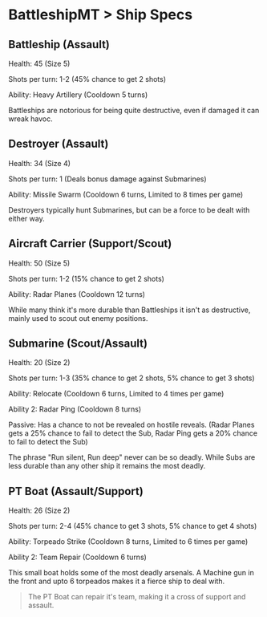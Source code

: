 # BattleshipMT > Ship Specs

## Battleship (Assault)

Health: 45 (Size 5)

Shots per turn: 1-2 (45% chance to get 2 shots)

Ability: Heavy Artillery (Cooldown 5 turns)

Battleships are notorious for being quite destructive, even if damaged it can wreak havoc.

## Destroyer (Assault)

Health: 34 (Size 4)

Shots per turn: 1 (Deals bonus damage against Submarines)

Ability: Missile Swarm (Cooldown 6 turns, Limited to 8 times per game)

Destroyers typically hunt Submarines, but can be a force to be dealt with either way.

## Aircraft Carrier (Support/Scout)

Health: 50 (Size 5)

Shots per turn: 1-2 (15% chance to get 2 shots)

Ability: Radar Planes (Cooldown 12 turns)

While many think it's more durable than Battleships it isn't as destructive, mainly used to scout out enemy positions.

## Submarine (Scout/Assault)

Health: 20 (Size 2)

Shots per turn: 1-3 (35% chance to get 2 shots, 5% chance to get 3 shots)

Ability: Relocate (Cooldown 6 turns, Limited to 4 times per game)

Ability 2: Radar Ping (Cooldown 8 turns)

Passive: Has a chance to not be revealed on hostile reveals. (Radar Planes gets a 25% chance to fail to detect the Sub, Radar Ping gets a 20% chance to fail to detect the Sub)

The phrase "Run silent, Run deep" never can be so deadly. While Subs are less durable than any other ship it remains the most deadly.

## PT Boat (Assault/Support)

Health: 26 (Size 2)

Shots per turn: 2-4 (45% chance to get 3 shots, 5% chance to get 4 shots)

Ability: Torpeado Strike (Cooldown 8 turns, Limited to 6 times per game)

Ability 2: Team Repair (Cooldown 6 turns)

This small boat holds some of the most deadly arsenals. A Machine gun in the front and upto 6 torpeados makes it a fierce ship to deal with.

> The PT Boat can repair it's team, making it a cross of support and assault.

